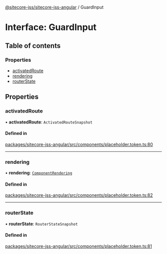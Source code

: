 [@sitecore-jss/sitecore-jss-angular](../README.md) / GuardInput

# Interface: GuardInput

## Table of contents

### Properties

- [activatedRoute](GuardInput.md#activatedroute)
- [rendering](GuardInput.md#rendering)
- [routerState](GuardInput.md#routerstate)

## Properties

### activatedRoute

• **activatedRoute**: `ActivatedRouteSnapshot`

#### Defined in

[packages/sitecore-jss-angular/src/components/placeholder.token.ts:80](https://github.com/Sitecore/jss/blob/077134273/packages/sitecore-jss-angular/src/components/placeholder.token.ts#L80)

___

### rendering

• **rendering**: [`ComponentRendering`](ComponentRendering.md)

#### Defined in

[packages/sitecore-jss-angular/src/components/placeholder.token.ts:82](https://github.com/Sitecore/jss/blob/077134273/packages/sitecore-jss-angular/src/components/placeholder.token.ts#L82)

___

### routerState

• **routerState**: `RouterStateSnapshot`

#### Defined in

[packages/sitecore-jss-angular/src/components/placeholder.token.ts:81](https://github.com/Sitecore/jss/blob/077134273/packages/sitecore-jss-angular/src/components/placeholder.token.ts#L81)
